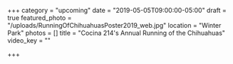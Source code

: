 +++
category = "upcoming"
date = "2019-05-05T09:00:00-05:00"
draft = true
featured_photo = "/uploads/RunningOfChihuahuasPoster2019_web.jpg"
location = "Winter Park"
photos = []
title = "Cocina 214's Annual Running of the Chihuahuas"
video_key = ""

+++

